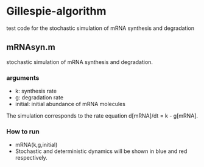 # Gillespie-algorithm
test code for the stochastic simulation of mRNA synthesis and degradation

## mRNAsyn.m
stochastic simulation of mRNA synthesis and degradation.  
### arguments
- k: synthesis rate
- g: degradation rate
- initial: initial abundance of mRNA molecules


The simulation corresponds to the rate equation d[mRNA]/dt = k - g[mRNA].

### How to run
- mRNA(k,g,initial)
- Stochastic and deterministic dynamics will be shown in blue and red respectively.